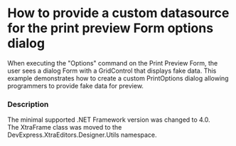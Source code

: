 # How to provide a custom datasource for the print preview Form options dialog


<p>When executing the "Options" command on the Print Preview Form, the user sees a dialog Form with a GridControl that displays fake data. This example demonstrates how to create a custom PrintOptions dialog allowing programmers to provide fake data for preview.</p>


<h3>Description</h3>

<p>The minimal supported .NET Framework version was changed to 4.0.<br /> The XtraFrame class was moved to the DevExpress.XtraEditors.Designer.Utils namespace.</p>

<br/>


